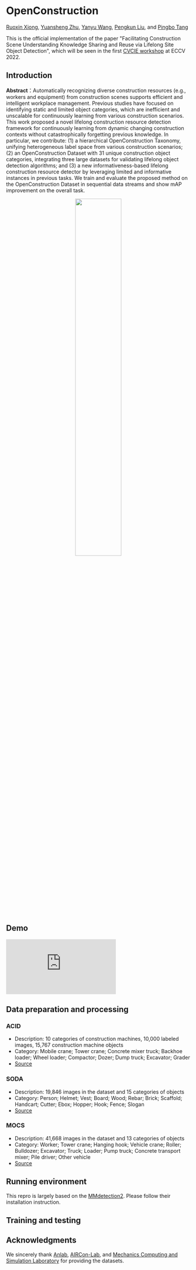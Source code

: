 # OpenConstruction

[Ruoxin Xiong](https://www.linkedin.com/in/ruoxin-xiong-56773815b/), [Yuansheng Zhu](https://sites.google.com/view/yuz128/home), [Yanyu Wang](https://www.linkedin.com/in/yanyu-wang-984bb61b7/), [Pengkun Liu](https://www.linkedin.com/in/pengkunliu/), and [Pingbo Tang](https://sites.google.com/site/tangpingbo/)

This is the official implementation of the paper "Facilitating Construction Scene Understanding Knowledge Sharing and Reuse via Lifelong Site Object Detection", which will be seen in the first [CVCIE workshop](https://vap.aau.dk/cvcie/) at ECCV 2022. 

## Introduction

**Abstract**：Automatically recognizing diverse construction resources (e.g., workers and equipment) from construction scenes supports efficient and intelligent workplace management. Previous studies have focused on identifying static and limited object categories, which are inefficient and unscalable for continuously learning from various construction scenarios. This work proposed a novel lifelong construction resource detection framework for continuously learning from dynamic changing construction contexts without catastrophically forgetting previous knowledge. In particular, we contribute: (1) a hierarchical OpenConstruction Taxonomy, unifying heterogeneous label space from various construction scenarios; (2) an OpenConstruction Dataset with 31 unique construction object categories, integrating three large datasets for validating lifelong object detection algorithms; and (3) a new informativeness-based lifelong construction resource detector by leveraging limited and informative instances in previous tasks. We train and evaluate the proposed method on the OpenConstruction Dataset in sequential data streams and show mAP improvement on the overall task.

<p align="center">
  <img src="https://user-images.githubusercontent.com/43504654/183323676-1d70bd4c-3282-489c-9239-5d48d8f6df61.png" width=50% height=50%>
</p>

## Demo
![vis.pdf](https://github.com/YUZ128pitt/OpenConstruction/files/9278163/vis.pdf)

## Data preparation and processing

### ACID
- Description: 10 categories of construction machines, 10,000 labeled images, 15,767 construction machine objects
- Category: Mobile crane; Tower crane; Concrete mixer truck; Backhoe loader; Wheel loader; Compactor; Dozer; Dump truck; Excavator; Grader
- [Source](https://www.acidb.ca/)

### SODA
- Description: 19,846 images in the dataset and 15 categories of objects
- Category: Person; Helmet; Vest; Board; Wood; Rebar; Brick; Scaffold; Handcart; Cutter; Ebox; Hopper; Hook; Fence; Slogan
- [Source](https://linjiarui.net/en/portfolio/2022-02-22-SODA-site-object-detection-dataset-for-deep-learning-in-construction) 

### MOCS
- Description: 41,668 images in the dataset and 13 categories of objects
- Category: Worker; Tower crane; Hanging hook; Vehicle crane; Roller; Bulldozer; Excavator; Truck; Loader; Pump truck; Concrete transport mixer; Pile driver; Other vehicle
- [Source](http://www.anlab340.com/Archives/IndexArctype/index/t_id/17.html)



## Running environment
This repro is largely based on the [MMdetection2](https://github.com/open-mmlab/mmdetection). Please follow their installation instruction.

## Training and testing

## Acknowledgments
We sincerely thank [Anlab](http://www.anlab340.com), [AIRCon-Lab](https://profsckang.wixsite.com/uofa-rlab), and [Mechanics Computing and Simulation Laboratory](https://linjiarui.net/en/) for providing the datasets.  
